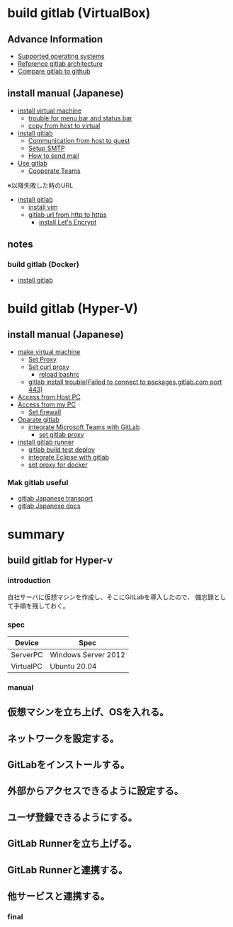 # build gitlab (VirtualBox)

## Advance Information
- [Supported operating systems](https://docs.gitlab.com/ee/administration/package_information/supported_os.html)
- [Reference gitlab architecture](https://docs.gitlab.com/ee/administration/reference_architectures/1k_users.html)
- [Compare gitlab to github](https://www.gitlab.jp/devops-tools/github-vs-gitlab.html)

## install manual (Japanese)
- [install virtual machine](https://qiita.com/HirMtsd/items/225c20b77a7cd5194834)
  - [trouble for menu bar and status bar](https://qiita.com/baggio/items/ec7ab5e4bac774c11686)
  - [copy from host to virtual](https://onoredekaiketsu.com/copy-and-paste-with-virtualbox/)
- [install gitlab](https://www.gitlab.jp/install/#ubuntu)
  - [Communication from host to guest](https://qiita.com/zaburo/items/e446f8655a7a28a93d58)
  - [Setup SMTP](https://docs.gitlab.com/omnibus/settings/smtp.html)
  - [How to send mail](http://x68000.q-e-d.net/~68user/unix/pickup?sendmail)
- [Use gitlab](https://tracpath.com/works/development/learn-gitlab-tutorial-for-beginners/#:~:text=%E3%83%AC%E3%83%83%E3%82%B9%E3%83%B3%EF%BC%92%EF%BC%8E%E7%99%BB%E9%8C%B2%E3%81%A8%E6%9C%80%E5%88%9D%E3%81%AE%E3%83%97%E3%83%AD%E3%82%B8%E3%82%A7%E3%82%AF%E3%83%88%E4%BD%9C%E6%88%90%201%20%E3%81%BE%E3%81%9A%E3%80%81GitLab%E3%81%AE%E7%99%BB%E9%8C%B2%E3%83%9A%E3%83%BC%E3%82%B8%E3%81%AB%E3%82%A2%E3%82%AF%E3%82%BB%E3%82%B9%E3%81%97%E3%81%BE%E3%81%99%E3%80%82...%202%20%E5%BF%85%E8%A6%81%E3%81%AA%E6%83%85%E5%A0%B1%E3%82%92%E5%85%A5%E5%8A%9B%E3%81%97%E3%81%A6%E3%81%84%E3%81%8D%E3%81%BE%E3%81%99%E3%80%82...%203%20%E5%85%A5%E5%8A%9B%E3%81%97%E3%81%9F%E3%82%89%E3%80%8CRegister%E3%80%8D%E3%82%92%E6%8A%BC%E3%81%97%E3%81%A6%E3%81%8F%E3%81%A0%E3%81%95%E3%81%84%E3%80%82...%204,...%209%20%E3%83%88%E3%83%83%E3%83%97%E3%83%9A%E3%83%BC%E3%82%B8%E3%81%AB%E6%88%BB%E3%82%8B%E3%81%A8%E3%80%81%E3%83%A1%E3%83%8B%E3%83%A5%E3%83%BC%E3%83%90%E3%83%BC%E3%81%8C%E6%97%A5%E6%9C%AC%E8%AA%9E%E5%8C%96%E3%81%95%E3%82%8C%E3%81%A6%E3%81%84%E3%82%8B%E3%81%A8%E6%80%9D%E3%81%84%20...%2010%20%E3%81%A7%E3%81%AF%E3%80%81%E5%BC%95%E3%81%8D%E7%B6%9A%E3%81%8D%E3%83%97%E3%83%AD%E3%82%B8%E3%82%A7%E3%82%AF%E3%83%88%E3%81%AE%E4%BD%9C%E6%88%90%E3%81%AB%E7%A7%BB%E3%81%A3%E3%81%A6%E3%81%84%E3%81%8D%E3%81%BE%E3%81%99%E3%80%82...%20%E3%81%9D%E3%81%AE%E4%BB%96%E3%81%AE%E3%82%A2%E3%82%A4%E3%83%86%E3%83%A0...%20)
  - [Cooperate Teams](https://zenn.dev/fijii_rin/articles/fda30f4ae04f42)

※以降失敗した時のURL
- [install gitlab](https://tutorialcrawler.com/ubuntu-debian/ubuntu-20-04%e3%81%abgitlab%e3%82%92%e3%82%a4%e3%83%b3%e3%82%b9%e3%83%88%e3%83%bc%e3%83%ab%e3%81%97%e3%81%a6%e6%a7%8b%e6%88%90%e3%81%99%e3%82%8b%e6%96%b9%e6%b3%95/)
  - [install vim](https://qiita.com/tommy_g/items/3ad4b26ccb4893f2760e)
  - [gitlab url from http to https](https://qiita.com/yuuAn/items/09a434d3f6cffa31101e#fn2)
    - [install Let's Encrypt](https://qiita.com/daiki44/items/a3616390f277722b97e0)


## notes
### build gitlab (Docker)
- [install gitlab](https://qiita.com/ryuichi1208/items/1c08523b0ef34d05026f)

# build gitlab (Hyper-V)
## install manual (Japanese)
- [make virtual machine](https://mat0401.info/blog/hyperv-ubuntuserver/)
  - [Set Proxy](https://qiita.com/daichi-ishida/items/b77c151067427806ede5)
  - [Set curl proxy](https://qiita.com/tkj/items/c6dad4efc0dff4fecd93)
    - [reload bashrc](https://www.itmedia.co.jp/help/tips/linux/l0450.html)
  - [gitlab install trouble(Failed to connect to packages.gitlab.com port 443)](https://forum.gitlab.com/t/problem-installing-latest-version-on-ubuntu-20-04/43621/6)
- [Access from Host PC](https://qiita.com/takiru/items/97215e52d8a9525f76c7)
- [Access from my PC](https://kagasu.hatenablog.com/entry/2018/01/29/184205)
  - [Set firewall](https://knowledge.support.sony.jp/electronics/support/articles/S1206270039326) 
- [Oparate gitlab](https://qiita.com/mikoski01/items/7a7795a8a1e98d9ba6d9)
  - [integrate Microsoft Teams with GitLab](https://docs.gitlab.com/ee/user/project/integrations/microsoft_teams.html)
    - [set gitlab proxy](https://qiita.com/nmatayoshi/items/533a93a5d97de18c9e5a)
- [install gitlab runner](https://qiita.com/sky_jokerxx/items/2a264a0194a5cbc7bd12)
  - [gitlab build test deploy](https://qiita.com/bremen/items/f47f383b9931a840a25c)
  - [integrate Eclipse with gitlab](https://qiita.com/neruneruo/items/eefc650ede2bb5efff87)
  - [set proxy for docker](https://qiita.com/Takahiro-Suzuki/items/ceecceb3b7e7f7a49e92)
### Mak gitlab useful
- [gitlab Japanese transport](https://getech-lab.toniemon.com/gitlab-japanese-setting/)
- [gitlab Japanese docs](https://gitlab-docs.creationline.com/ee/user/group/roadmap/)

# summary
## build gitlab for Hyper-v
### introduction
自社サーバに仮想マシンを作成し、そこにGitLabを導入したので、
備忘録として手順を残しておく。
### spec
|  Device  |  Spec  |
| ---- | ---- |
|  ServerPC  |  Windows Server 2012  |
|  VirtualPC  |  Ubuntu 20.04  |
### manual
## 仮想マシンを立ち上げ、OSを入れる。
## ネットワークを設定する。
## GitLabをインストールする。
## 外部からアクセスできるように設定する。
## ユーザ登録できるようにする。
## GitLab Runnerを立ち上げる。
## GitLab Runnerと連携する。
## 他サービスと連携する。
### final
